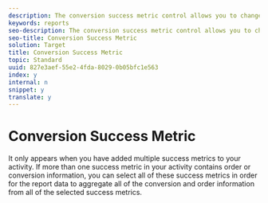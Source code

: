 ```yaml
---
description: The conversion success metric control allows you to change the success metrics you aggregate your reports on.
keywords: reports
seo-description: The conversion success metric control allows you to change the success metrics you aggregate your reports on.
seo-title: Conversion Success Metric
solution: Target
title: Conversion Success Metric
topic: Standard
uuid: 827e3aef-55e2-4fda-8029-0b05bfc1e563
index: y
internal: n
snippet: y
translate: y
---
```


# Conversion Success Metric

It only appears when you have added multiple success metrics to your activity. If more than one success metric in your activity contains order or conversion information, you can select all of these success metrics in order for the report data to aggregate all of the conversion and order information from all of the selected success metrics.
